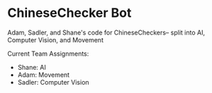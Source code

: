 # ChineseChecker Bot
Adam, Sadler, and Shane's code for ChineseCheckers– split into AI, Computer Vision, and Movement</br>

Current Team Assignments:</br>
  <ul>
    <li>Shane: AI</li>
    <li>Adam: Movement</li>
    <li>Sadler: Computer Vision</li>
  </ul>
